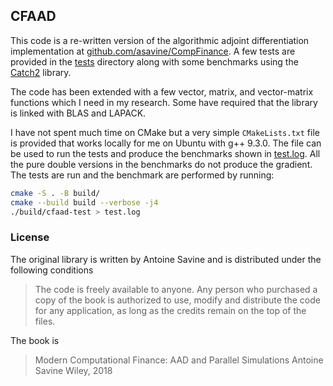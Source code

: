 ## CFAAD

This code is a re-written version of the
algorithmic adjoint differentiation implementation at
[github.com/asavine/CompFinance](https://github.com/asavine/CompFinance). A few tests are provided in the
[tests](tests/) directory along with some benchmarks using 
the [Catch2](https://github.com/catchorg/Catch2) library.

The code has been extended with a few vector, matrix, and vector-matrix
functions which I need in my research. Some have required that the library is linked
with BLAS and LAPACK.

I have not spent much time on CMake but a very simple `CMakeLists.txt` file is
provided that works locally for me on Ubuntu with g++ 9.3.0. The file can be used
to run the tests and produce the benchmarks shown in [test.log](test.log). 
All the pure double versions in the benchmarks do not produce the gradient.
The tests are run and the benchmark are performed by running:

```bash
cmake -S . -B build/
cmake --build build --verbose -j4
./build/cfaad-test > test.log
```

### License
The original library is written by Antoine Savine and
is distributed under the following conditions

> The code is freely available to anyone. Any person who purchased a copy of the book is authorized to use, modify and distribute the code for any application, as long as the credits remain on the top of the files.

The book is

> Modern Computational Finance: AAD and Parallel Simulations
Antoine Savine
Wiley, 2018
